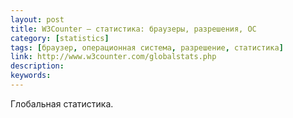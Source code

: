 ```yaml
---
layout: post
title: W3Counter — cтатистика: браузеры, разрешения, ОС
category: [statistics]
tags: [браузер, операционная система, разрешение, статистика]
link: http://www.w3counter.com/globalstats.php
description:
keywords:
---
```


<p>Глобальная статистика.</p>
